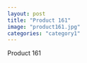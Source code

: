 ```yaml
---
layout: post
title: "Product 161"
image: "product161.jpg"
categories: "category1"
---
```

Product 161
